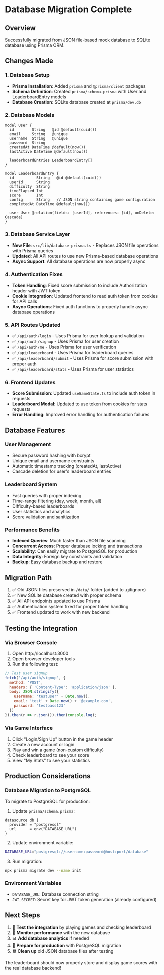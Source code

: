 # Database Migration Complete

## Overview
Successfully migrated from JSON file-based mock database to SQLite database using Prisma ORM.

## Changes Made

### 1. Database Setup
- **Prisma Installation**: Added `prisma` and `@prisma/client` packages
- **Schema Definition**: Created `prisma/schema.prisma` with User and LeaderboardEntry models
- **Database Creation**: SQLite database created at `prisma/dev.db`

### 2. Database Models
```prisma
model User {
  id        String   @id @default(cuid())
  email     String   @unique
  username  String   @unique
  password  String
  createdAt DateTime @default(now())
  lastActive DateTime @default(now())
  
  leaderboardEntries LeaderboardEntry[]
}

model LeaderboardEntry {
  id          String   @id @default(cuid())
  userId      String
  difficulty  String
  timeElapsed Int
  score       Int
  config      String   // JSON string containing game configuration
  completedAt DateTime @default(now())
  
  user User @relation(fields: [userId], references: [id], onDelete: Cascade)
}
```

### 3. Database Service Layer
- **New File**: `src/lib/database-prisma.ts` - Replaces JSON file operations with Prisma queries
- **Updated**: All API routes to use new Prisma-based database operations
- **Async Support**: All database operations are now properly async

### 4. Authentication Fixes
- **Token Handling**: Fixed score submission to include Authorization header with JWT token
- **Cookie Integration**: Updated frontend to read auth token from cookies for API calls
- **Async Operations**: Fixed auth functions to properly handle async database operations

### 5. API Routes Updated
- ✅ `/api/auth/login` - Uses Prisma for user lookup and validation
- ✅ `/api/auth/signup` - Uses Prisma for user creation
- ✅ `/api/auth/me` - Uses Prisma for user verification
- ✅ `/api/leaderboard` - Uses Prisma for leaderboard queries
- ✅ `/api/leaderboard/submit` - Uses Prisma for score submission with proper auth
- ✅ `/api/leaderboard/stats` - Uses Prisma for user statistics

### 6. Frontend Updates
- **Score Submission**: Updated `useGameState.ts` to include auth token in requests
- **Leaderboard Modal**: Updated to use token from cookies for stats requests
- **Error Handling**: Improved error handling for authentication failures

## Database Features

### User Management
- Secure password hashing with bcrypt
- Unique email and username constraints
- Automatic timestamp tracking (createdAt, lastActive)
- Cascade deletion for user's leaderboard entries

### Leaderboard System
- Fast queries with proper indexing
- Time-range filtering (day, week, month, all)
- Difficulty-based leaderboards
- User statistics and analytics
- Score validation and sanitization

### Performance Benefits
- **Indexed Queries**: Much faster than JSON file scanning
- **Concurrent Access**: Proper database locking and transactions
- **Scalability**: Can easily migrate to PostgreSQL for production
- **Data Integrity**: Foreign key constraints and validation
- **Backup**: Easy database backup and restore

## Migration Path
1. ✅ Old JSON files preserved in `/data/` folder (added to .gitignore)
2. ✅ New SQLite database created with proper schema
3. ✅ All API endpoints updated to use Prisma
4. ✅ Authentication system fixed for proper token handling
5. ✅ Frontend updated to work with new backend

## Testing the Integration

### Via Browser Console
1. Open http://localhost:3000
2. Open browser developer tools
3. Run the following test:

```javascript
// Test user signup
fetch('/api/auth/signup', {
  method: 'POST',
  headers: { 'Content-Type': 'application/json' },
  body: JSON.stringify({
    username: 'testuser' + Date.now(),
    email: 'test' + Date.now() + '@example.com',
    password: 'testpass123'
  })
}).then(r => r.json()).then(console.log);
```

### Via Game Interface
1. Click "Login/Sign Up" button in the game header
2. Create a new account or login
3. Play and win a game (non-custom difficulty)
4. Check leaderboard to see your score
5. View "My Stats" to see your statistics

## Production Considerations

### Database Migration to PostgreSQL
To migrate to PostgreSQL for production:

1. Update `prisma/schema.prisma`:
```prisma
datasource db {
  provider = "postgresql"
  url      = env("DATABASE_URL")
}
```

2. Update environment variable:
```bash
DATABASE_URL="postgresql://username:password@host:port/database"
```

3. Run migration:
```bash
npx prisma migrate dev --name init
```

### Environment Variables
- `DATABASE_URL`: Database connection string
- `JWT_SECRET`: Secret key for JWT token generation (already configured)

## Next Steps
1. 🎯 **Test the integration** by playing games and checking leaderboard
2. 🔄 **Monitor performance** with the new database
3. 📊 **Add database analytics** if needed
4. 🚀 **Prepare for production** with PostgreSQL migration
5. 🗑️ **Clean up** old JSON database files after testing

The leaderboard should now properly store and display game scores with the real database backend!

